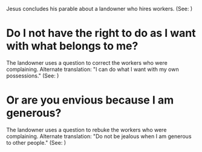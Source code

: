 Jesus concludes his parable about a landowner who hires workers. (See: )

# Do I not have the right to do as I want with what belongs to me?
The landowner uses a question to correct the workers who were complaining. Alternate translation: "I can do what I want with my own possessions." (See: )

# Or are you envious because I am generous?
The landowner uses a question to rebuke the workers who were complaining. Alternate translation: "Do not be jealous when I am generous to other people." (See: )